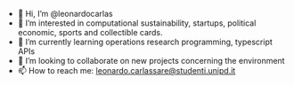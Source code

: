 - 👋 Hi, I’m @leonardocarlas
- 👀 I’m interested in computational sustainability, startups, political economic, sports and collectible cards.
- 🌱 I’m currently learning operations research programming, typescript APIs
- 💞️ I’m looking to collaborate on new projects concerning the environment
- 📫 How to reach me: leonardo.carlassare@studenti.unipd.it

<!---
leonardocarlas/leonardocarlas is a ✨ special ✨ repository because its `README.md` (this file) appears on your GitHub profile.
You can click the Preview link to take a look at your changes.
--->
